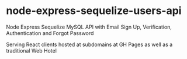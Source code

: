 # node-express-sequelize-users-api

Node Express Sequelize MySQL API with Email Sign Up, Verification, Authentication and Forgot Password

Serving React clients hosted at subdomains at GH Pages as well as a traditional Web Hotel
